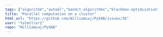 ```yaml
---
tags: ["algorithm","automl","bandit-algorithms","blackbox-optimization","continuous-armed-bandit","data-science","hyperparameter-optimization","hyperparameter-tuning","lipschitz-bandit","machine-learning","machine-learning-algorithms","online-learning","optimization","optimization-algorithms","reinforcement-learning","x-armed-bandit"]
title: "Parallel computation on a cluster"
html_url: "https://github.com/WilliamLwj/PyXAB/issues/36"
user: "talmiller2"
repo: "WilliamLwj/PyXAB"
---
```


